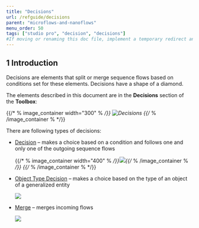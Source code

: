 ```yaml
---
title: "Decisions"
url: /refguide/decisions
parent: "microflows-and-nanoflows"
menu_order: 50
tags: ["studio pro", "decision", "decisions"]
#If moving or renaming this doc file, implement a temporary redirect and let the respective team know they should update the URL in the product. See Mapping to Products for more details. 
---
```


## 1 Introduction
Decisions are elements that split or merge sequence flows based on conditions set for these elements. Decisions have a shape of a diamond.

The elements described in this document are in the **Decisions** section of the **Toolbox**:

{{/* % image_container width="300" % */}}
![Decisions](/attachments/refguide/modeling/application-logic/microflows-and-nanoflows/decisions/decisions.png)
{{/* % /image_container % */}}

There are following types of decisions:

* [Decision](decision) – makes a choice based on a condition and follows one and only one of the outgoing sequence flows

	{{/* % image_container width="400" % */}}![](/attachments/refguide/modeling/application-logic/microflows-and-nanoflows/decisions/decision-example.png){{/* % /image_container % */}}
{{/* % /image_container % */}}
* [Object Type Decision](object-type-decision) – makes a choice based on the type of an object of a generalized entity

	![](/attachments/refguide/modeling/application-logic/microflows-and-nanoflows/decisions/object-type-decision.png)

* [Merge](merge) – merges incoming flows 

	![](/attachments/refguide/modeling/application-logic/microflows-and-nanoflows/decisions/merge.png)
